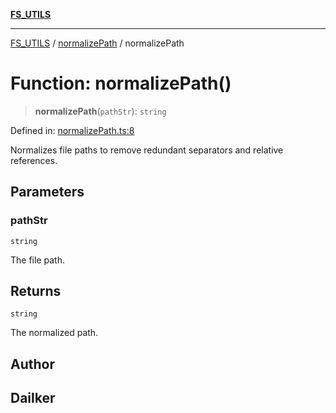 [**FS_UTILS**](../../README.md)

***

[FS_UTILS](../../README.md) / [normalizePath](../README.md) / normalizePath

# Function: normalizePath()

> **normalizePath**(`pathStr`): `string`

Defined in: [normalizePath.ts:8](https://github.com/dailker/everyutil-js/blob/b3e269da55b7d96c15eb37e98c5c4f6b94f05f6f/src/fs/normalizePath.ts#L8)

Normalizes file paths to remove redundant separators and relative references.

## Parameters

### pathStr

`string`

The file path.

## Returns

`string`

The normalized path.

## Author

## Dailker
